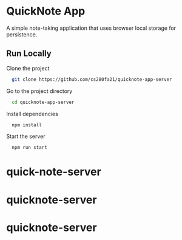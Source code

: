 # QuickNote App

A simple note-taking application that uses browser local storage for persistence.


## Run Locally

Clone the project

```bash
  git clone https://github.com/cs280fa21/quicknote-app-server
```

Go to the project directory

```bash
  cd quicknote-app-server
```

Install dependencies

```bash
  npm install
```

Start the server

```bash
  npm run start
```
# quick-note-server
# quicknote-server
# quicknote-server
